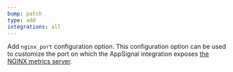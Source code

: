 ```yaml
---
bump: patch
type: add
integrations: all
---
```


Add `nginx_port` configuration option. This configuration option can be used to customize the port on which the AppSignal integration exposes [the NGINX metrics server](https://docs.appsignal.com/metrics/nginx.html).
